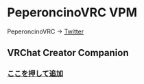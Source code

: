 # PeperoncinoVRC VPM <br>

PeperoncinoVRC -> [Twitter](https://x.com/PeperoncinoMVRC) <br>

## VRChat Creator Companion <br>

### [ここを押して追加](vcc://vpm/addRepo?url=https://peperoncinovrc.github.io/Package/index.json)
